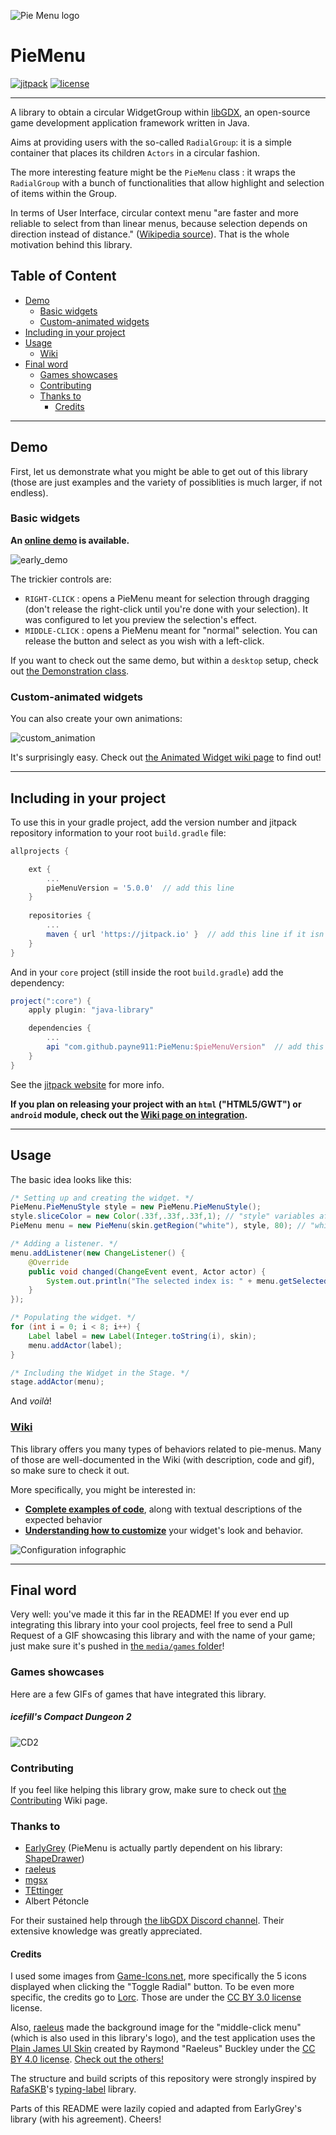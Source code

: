 ![Pie Menu logo](pie_menu_logo.png "Pie Menu library logo")

# PieMenu
[![jitpack](https://jitpack.io/v/payne911/PieMenu.svg)](https://jitpack.io/#payne911/PieMenu)
[![license](https://img.shields.io/badge/License-MIT-yellow.svg)](https://github.com/payne911/PieMenu/blob/master/LICENSE)

---

A library to obtain a circular WidgetGroup within [libGDX](https://libgdx.badlogicgames.com/), an open-source game development application framework written in Java.

Aims at providing users with the so-called `RadialGroup`: it is a simple container that places its children `Actors` in a circular fashion.

The more interesting feature might be the `PieMenu` class : it wraps the `RadialGroup` with a bunch of functionalities that allow highlight and selection of items within the Group.

In terms of User Interface, circular context menu "are faster and more reliable to select from than linear menus, because selection depends on direction instead of distance." ([Wikipedia source](https://en.wikipedia.org/wiki/Pie_menu#Comparison_with_other_interaction_techniques)). That is the whole motivation behind this library.

## Table of Content
* [Demo](#demo)
  * [Basic widgets](#basic-widgets)
  * [Custom-animated widgets](#custom-animated-widgets)
* [Including in your project](#including-in-your-project)
* [Usage](#usage)
  * [Wiki](#wiki)
* [Final word](#final-word)
  * [Games showcases](#games-showcases)
  * [Contributing](#contributing)
  * [Thanks to](#thanks-to)
    * [Credits](#credits)

---

## Demo
First, let us demonstrate what you might be able to get out of this library (those are just examples and the variety of possiblities is much larger, if not endless).

### Basic widgets
**An [online demo](https://payne911.github.io/PieMenu/) is available.**

![early_demo](media/early_demo.gif)

The trickier controls are:
* ``RIGHT-CLICK`` : opens a PieMenu meant for selection through dragging (don't release the right-click until you're done with your selection). It was configured to let you preview the selection's effect.
* ``MIDDLE-CLICK`` : opens a PieMenu meant for "normal" selection. You can release the button and select as you wish with a left-click.

If you want to check out the same demo, but within a `desktop` setup, check out [the Demonstration class](src/test/java/com/payne/games/piemenu/testMenu/otherTests/Demonstration.java). 

### Custom-animated widgets
You can also create your own animations:

![custom_animation](media/custom_animation.gif)

It's surprisingly easy. Check out [the Animated Widget wiki page](wiki/Animated-widget/) to find out!

---

## Including in your project
To use this in your gradle project, add the version number and jitpack repository information to your root `build.gradle` file:

```groovy
allprojects {

    ext {
        ...
        pieMenuVersion = '5.0.0'  // add this line
    }
    
    repositories {
        ...
        maven { url 'https://jitpack.io' }  // add this line if it isn't there
    }
}
```

And  in your `core` project (still inside the root `build.gradle`) add the dependency:

```groovy
project(":core") {
    apply plugin: "java-library"

    dependencies {
        ...
        api "com.github.payne911:PieMenu:$pieMenuVersion"  // add this line
    }
}
```

See the [jitpack website](https://jitpack.io/#payne911/PieMenu) for more info.

**If you plan on releasing your project with an `html` ("HTML5/GWT") or `android` module, check out the [Wiki page on integration](https://github.com/payne911/PieMenu/wiki/Integrating-this-library).**

---

## Usage
The basic idea looks like this:

```java
/* Setting up and creating the widget. */
PieMenu.PieMenuStyle style = new PieMenu.PieMenuStyle();
style.sliceColor = new Color(.33f,.33f,.33f,1); // "style" variables affect the way the widget looks
PieMenu menu = new PieMenu(skin.getRegion("white"), style, 80); // "white" would be a 1x1 white pixel

/* Adding a listener. */
menu.addListener(new ChangeListener() {
    @Override
    public void changed(ChangeEvent event, Actor actor) {
        System.out.println("The selected index is: " + menu.getSelectedIndex());
    }
});

/* Populating the widget. */
for (int i = 0; i < 8; i++) {
    Label label = new Label(Integer.toString(i), skin);
    menu.addActor(label);
}

/* Including the Widget in the Stage. */
stage.addActor(menu);
```

And *voilà*!

### [Wiki](https://github.com/payne911/PieMenu/wiki)
This library offers you many types of behaviors related to pie-menus. Many of those are well-documented in the Wiki (with description, code and gif), so make sure to check it out.

More specifically, you might be interested in:
* **[Complete examples of code](https://github.com/payne911/PieMenu/wiki/Examples)**, along with textual descriptions of the expected behavior
* **[Understanding how to customize](https://github.com/payne911/PieMenu/wiki/Customizing-the-widget)** your widget's look and behavior.

![Configuration infographic](media/style_infographic.png "Explaining the configurations in an image")

---

## Final word
Very well: you've made it this far in the README! If you ever end up integrating this library into your cool projects, feel free to send a Pull Request of a GIF showcasing this library and with the name of your game; just make sure it's pushed in [the ``media/games`` folder](https://github.com/payne911/PieMenu/tree/master/media/games)!

### Games showcases
Here are a few GIFs of games that have integrated this library.

##### icefill's Compact Dungeon 2
![CD2](media/games/CompactDungeon2_icefill.gif)


### Contributing
If you feel like helping this library grow, make sure to check out [the Contributing](https://github.com/payne911/PieMenu/wiki/Contributing) Wiki page.

### Thanks to
* [EarlyGrey](https://github.com/earlygrey) (PieMenu is actually partly dependent on his library: [ShapeDrawer](https://github.com/earlygrey/shapedrawer))
* [raeleus](https://github.com/raeleus)
* [mgsx](https://github.com/mgsx-dev)
* [TEttinger](https://github.com/tommyettinger)
* Albert Pétoncle

For their sustained help through [the libGDX Discord channel](https://discord.gg/6pgDK9F). Their extensive knowledge was greatly appreciated.

#### Credits
I used some images from [Game-Icons.net](https://game-icons.net/), more specifically the 5 icons displayed when clicking the "Toggle Radial" button. To be even more specific, the credits go to [Lorc](http://lorcblog.blogspot.com/). Those are under the [CC BY 3.0 license](https://creativecommons.org/licenses/by/3.0/) license.

Also, [raeleus](https://github.com/raeleus) made the background image for the "middle-click menu" (which is also used in this library's logo), and the test application uses the [Plain James UI Skin](https://github.com/raeleus/Plain-James-UI) created by Raymond "Raeleus" Buckley under the [CC BY 4.0 license](https://creativecommons.org/licenses/by/4.0/). [Check out the others!](https://ray3k.wordpress.com/artwork/)

The structure and build scripts of this repository were strongly inspired by [RafaSKB](https://github.com/rafaskb)'s [typing-label](https://github.com/rafaskb/typing-label) library.

Parts of this README were lazily copied and adapted from EarlyGrey's library (with his agreement). Cheers!
